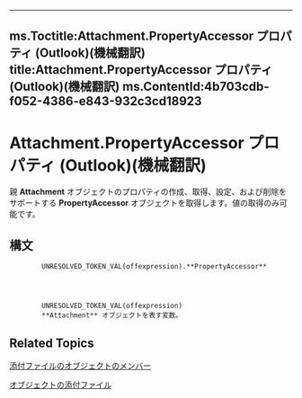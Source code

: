 

---
ms.Toctitle:Attachment.PropertyAccessor プロパティ (Outlook)(機械翻訳)
title:Attachment.PropertyAccessor プロパティ (Outlook)(機械翻訳)
ms.ContentId:4b703cdb-f052-4386-e843-932c3cd18923
---
# Attachment.PropertyAccessor プロパティ (Outlook)(機械翻訳)




親 **Attachment** オブジェクトのプロパティの作成、取得、設定、および削除をサポートする **PropertyAccessor** オブジェクトを取得します。値の取得のみ可能です。

## 構文

            UNRESOLVED_TOKEN_VAL(offexpression).**PropertyAccessor**




            UNRESOLVED_TOKEN_VAL(offexpression)
            **Attachment** オブジェクトを表す変数。



## Related Topics

[添付ファイルのオブジェクトのメンバー](f4870da5-c632-3d18-3038-b64b67777ecc.md)

[オブジェクトの添付ファイル](3e11582b-ac90-0948-bc37-506570bb287b.md)




